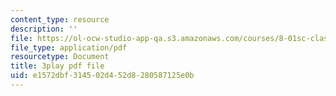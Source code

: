 ```yaml
---
content_type: resource
description: ''
file: https://ol-ocw-studio-app-qa.s3.amazonaws.com/courses/8-01sc-classical-mechanics-fall-2016/e1572dbf314502d452d8280587125e0b_1UD560RQ684.pdf
file_type: application/pdf
resourcetype: Document
title: 3play pdf file
uid: e1572dbf-3145-02d4-52d8-280587125e0b
---
```

